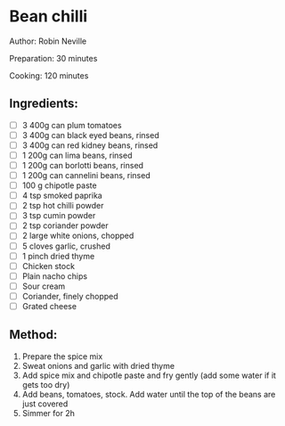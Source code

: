 # Bean chilli

Author: Robin Neville

Preparation: 30 minutes

Cooking: 120 minutes

## Ingredients:
- [ ] 3 400g can plum tomatoes
- [ ] 3 400g can black eyed beans, rinsed
- [ ] 3 400g can red kidney beans, rinsed
- [ ] 1 200g can lima beans, rinsed
- [ ] 1 200g can borlotti beans, rinsed
- [ ] 1 200g can cannelini beans, rinsed
- [ ] 100 g chipotle paste
- [ ] 4 tsp smoked paprika
- [ ] 2 tsp hot chilli powder
- [ ] 3 tsp cumin powder
- [ ] 2 tsp coriander powder
- [ ] 2 large white onions, chopped
- [ ] 5 cloves garlic, crushed
- [ ] 1 pinch dried thyme
- [ ] Chicken stock
- [ ] Plain nacho chips
- [ ] Sour cream
- [ ] Coriander, finely chopped
- [ ] Grated cheese

## Method:
1. Prepare the spice mix
2. Sweat onions and garlic with dried thyme
3. Add spice mix and chipotle paste and fry gently (add some water if it gets too dry)
4. Add beans, tomatoes, stock. Add water until the top of the beans are just covered
5. Simmer for 2h